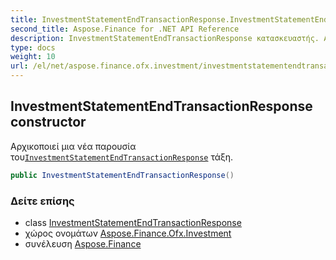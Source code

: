 ```yaml
---
title: InvestmentStatementEndTransactionResponse.InvestmentStatementEndTransactionResponse
second_title: Aspose.Finance for .NET API Reference
description: InvestmentStatementEndTransactionResponse κατασκευαστής. Αρχικοποιεί μια νέα παρουσία τουInvestmentStatementEndTransactionResponse τάξη.
type: docs
weight: 10
url: /el/net/aspose.finance.ofx.investment/investmentstatementendtransactionresponse/investmentstatementendtransactionresponse/
---
```

## InvestmentStatementEndTransactionResponse constructor

Αρχικοποιεί μια νέα παρουσία του[`InvestmentStatementEndTransactionResponse`](../) τάξη.

```csharp
public InvestmentStatementEndTransactionResponse()
```

### Δείτε επίσης

* class [InvestmentStatementEndTransactionResponse](../)
* χώρος ονομάτων [Aspose.Finance.Ofx.Investment](../../investmentstatementendtransactionresponse/)
* συνέλευση [Aspose.Finance](../../../)


